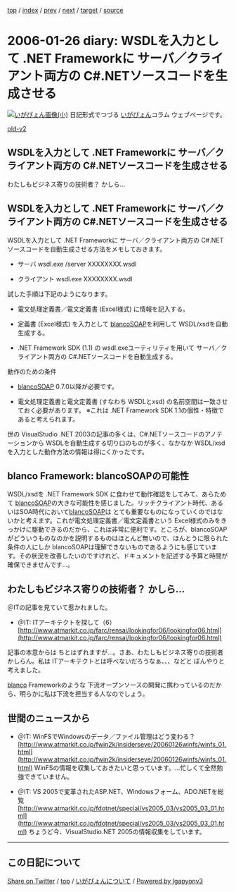 [top](../index.html) 
 / [index](index.html) 
 / [prev](ig060125.html) 
 / [next](ig060127.html) 
 / [target](https://igapyon.github.io/diary/2006/ig060126.html) 
 / [source](https://github.com/igapyon/diary/blob/gh-pages/2006/ig060126.src.md) 

2006-01-26 diary: WSDLを入力として .NET Frameworkに サーバ／クライアント両方の C#.NETソースコードを生成させる
=====================================================================================================
[![いがぴょん画像(小)](https://igapyon.github.io/diary/images/iga200306s.jpg "いがぴょん")](https://igapyon.github.io/diary/memo/memoigapyon.html) 日記形式でつづる [いがぴょん](https://igapyon.github.io/diary/memo/memoigapyon.html)コラム ウェブページです。

[old-v2](ig060126-orig.html)

## WSDLを入力として .NET Frameworkに サーバ／クライアント両方の C#.NETソースコードを生成させる

わたしもビジネス寄りの技術者？ かしら…


## WSDLを入力として .NET Frameworkに サーバ／クライアント両方の C#.NETソースコードを生成させる

WSDLを入力として .NET Frameworkに サーバ／クライアント両方の C#.NET ソースコードを自動生成させる方法をメモしておきます。

* サーバ
  wsdl.exe /server XXXXXXXX.wsdl
  
* クライアント
  wsdl.exe XXXXXXXX.wsdl

試した手順は下記のようになります。

* 電文処理定義書／電文定義書 (Excel様式) に情報を記入する。
  
* 定義書 (Excel様式) を入力として [blancoSOAP](http://www.igapyon.jp/blanco/blancosoap.html)を利用して WSDL/xsdを自動生成する。
  
* .NET Framework SDK (1.1) の wsdl.exeユーティリティを用いて サーバ／クライアント両方の C#.NETソースコードを自動生成する。

動作のための条件

* [blancoSOAP](http://www.igapyon.jp/blanco/blancosoap.html) 0.7.0以降が必要です。
  
* 電文処理定義書と電文定義書 (すなわち WSDLとxsd) の名前空間は一致させておく必要があります。
  ※これは .NET Framework SDK 1.1の個性・特徴であると考えられます。

世の VisualStudio .NET 2003の記事の多くは、C#.NETソースコードのアノテーションから WSDLを自動生成する切り口のものが多く、なかなか
WSDL/xsdを入力とした動作方法の情報は得にくかったです。

## blanco Framework: blancoSOAPの可能性

WSDL/xsdを .NET Framework SDK に食わせて動作確認をしてみて、あらためて [blancoSOAP](http://www.igapyon.jp/blanco/blancosoap.html)の大きな可能性を感じました。リッチクライアント時代、あるいはSOA時代において[blancoSOAP](http://www.igapyon.jp/blanco/blancosoap.html)は とても重要なものになっていくのではないかと考えます。これが電文処理定義書／電文定義書という
Excel様式のみをきっかけに駆動できるのだから、これは非常に便利です。ところが、blancoSOAPがどういうものなのかを説明するものはほとんど無いので、ほんとうに限られた条件の人にしか blancoSOAPは理解できないものであるようにも感じています。その状況を改善したいのですけれど、ドキュメントを記述する予算と時間が確保できませんです…。

## わたしもビジネス寄りの技術者？ かしら…

＠ITの記事を見ていて惹かれました。

* ＠IT: ITアーキテクトを探して（6）
  [http://www.atmarkit.co.jp/farc/rensai/lookingfor06/lookingfor06.html](http://www.atmarkit.co.jp/farc/rensai/lookingfor06/lookingfor06.html)

記事の本意からは ちとはずれますが…。さあ、わたしもビジネス寄りの技術者かしらん。私は ITアーキテクトとは呼べないだろうなぁ、、、などと ぼんやりと考えました。

[blanco](http://www.igapyon.jp/blanco/blanco.ja.html) Frameworkのような 下流オープンソースの開発に携わっているのだから、明らかに私は下流を担当する人なのでしょう。

## 世間のニュースから

* ＠IT: WinFSでWindowsのデータ／ファイル管理はどう変わる？
  [http://www.atmarkit.co.jp/fwin2k/insiderseye/20060126winfs/winfs_01.html](http://www.atmarkit.co.jp/fwin2k/insiderseye/20060126winfs/winfs_01.html)
  WinFSの情報を収集しておきたいと思っています。…忙しくて全然勉強できていません。
  
* ＠IT: VS 2005で変革されたASP.NET、Windowsフォーム、ADO.NETを総覧
  [http://www.atmarkit.co.jp/fdotnet/special/vs2005_03/vs2005_03_01.html](http://www.atmarkit.co.jp/fdotnet/special/vs2005_03/vs2005_03_01.html)
  ちょうど今、VisualStudio.NET 2005の情報収集をしています。


----------------------------------------------------------------------------------------------------

## この日記について

[Share on Twitter](https://twitter.com/intent/tweet?hashtags=igapyon%2Cdiary%2C%E3%81%84%E3%81%8C%E3%81%B4%E3%82%87%E3%82%93&text=WSDL%E3%82%92%E5%85%A5%E5%8A%9B%E3%81%A8%E3%81%97%E3%81%A6+.NET+Framework%E3%81%AB+%E3%82%B5%E3%83%BC%E3%83%90%EF%BC%8F%E3%82%AF%E3%83%A9%E3%82%A4%E3%82%A2%E3%83%B3%E3%83%88%E4%B8%A1%E6%96%B9%E3%81%AE+C%23.NET%E3%82%BD%E3%83%BC%E3%82%B9%E3%82%B3%E3%83%BC%E3%83%89%E3%82%92%E7%94%9F%E6%88%90%E3%81%95%E3%81%9B%E3%82%8B&url=https%3A%2F%2Figapyon.github.io%2Fdiary%2F2006%2Fig060126.html) / [top](../index.html) / [いがぴょんについて](https://igapyon.github.io/diary/memo/memoigapyon.html) / [Powered by Igapyonv3](https://github.com/igapyon/igapyonv3)
